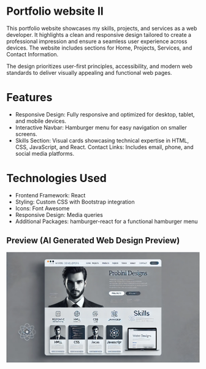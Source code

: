 # Portfolio website II
 This portfolio website showcases my skills, projects, and services as a web developer. It highlights a clean and responsive design tailored to create a professional impression and ensure a seamless user experience across devices. The website includes sections for Home, Projects, Services, and Contact Information.

The design prioritizes user-first principles, accessibility, and modern web standards to deliver visually appealing and functional web pages.

# Features
- Responsive Design: Fully responsive and optimized for desktop, tablet, and mobile devices.
- Interactive Navbar: Hamburger menu for easy navigation on smaller screens.
- Skills Section: Visual cards showcasing technical expertise in HTML, CSS, JavaScript, and React.
Contact Links: Includes email, phone, and social media platforms.

# Technologies Used
- Frontend Framework: React
- Styling: Custom CSS with Bootstrap integration
- Icons: Font Awesome
- Responsive Design: Media queries
- Additional Packages: hamburger-react for a functional hamburger menu

## Preview (AI Generated Web Design Preview)
![AI Generated Web Design Preview](portfolio_design.png)
<!-- npm run build
npm run dev -->